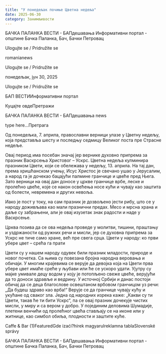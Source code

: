```yaml
---
title: "У понедељак почиње Цветна недеља"
date: 2025-06-30
category: Занимљивости
---
```


БАЧКА ПАЛАНКА ВЕСТИ - БАПдешавања Информативни портал - општине Бачка Паланка, Бач, Бачки Петровац

Ulogujte se / Pridružite se

romanianews

Ulogujte se / Pridružite se

понедељак, јун 30, 2025

Ulogujte se / Pridružite se

БАП ВЕСТИИнформативни портал

Куцајте овдеПретражи

БАЧКА ПАЛАНКА ВЕСТИ - БАПдешавања news

type here...Претрага

Од понедељка, 7. априла, православни верници улазе у Цветну недељу, која представља шесту и последњу седмицу Великог поста пре Страсне недеље.

Овај период има посебан значај јер вернике духовно припрема за празник Васкрсења Христовог – Ускрс.
Цветна недеља кулминира празником Цвети, који се обележава у недељу, 13. априла. На тај дан, према хришћанском учењу, Исус Христос је свечано ушао у Јерусалим, а народ га је дочекао бацајући палмине гранчице и цвеће пред Њега. Зато верници на овај дан доносе у цркве гранчице врбе, леске и пролећно цвеће, које се након освећења носе кући и чувају као заштита од болести, невремена и других невоља.


Иако је пост у току, на сам празник је дозвољено јести рибу, што се у народу доживљава као мали празнични предах. Месо и мрсна храна и даље су забрањени, али је овај изузетак знак радости и наде у Васкрсење.


Црква позива да се ова недеља проведе у молитви, тишини, праштању и уздржаности од ружних речи и мисли, јер се духовна припрема за Ускрс не тиче само хране, већ пре свега срца.
Цвети у народу: ко први убере цвет – срећа га прати


Цвети су у нашем народу одувек били празник младости, природе и новог почетка. Са њима су повезана бројна народна веровања и обичаји.
У многим крајевима се верује да девојка која на Цвети прва убере цвет имаће среће у љубави или ће се ускоро удати. Ујутру су мајке умивале децу водом у коју је потопљено свеже цвеће, верујући да то доноси здравље и ведрину.
У источној Србији и данас постоји обичај да се деца благослове освештаном врбовом гранчицом уз речи: „Да будеш здраво као врба!“ Верује се да гранчице чувају кућу и укућане од сваког зла.
Једна од народних изрека каже: „Какви су ти Цвети, такав ће ти бити Ускрс“, па се овај празник дочекује чистих мисли, у миру и са вером у добро.
У појединим деловима Шумадије, плетени венчићи од пролећног цвећа стављају се на иконе или у житнице, као симбол обиља, плодности и заштите куће.

Caffe & Bar (1)FeaturedGde izaći?hírek magyarulreklamna tablaSlovenské správy

БАЧКА ПАЛАНКА ВЕСТИ - БАПдешавања Информативни портал - општине Бачка Паланка, Бач, Бачки Петровац
